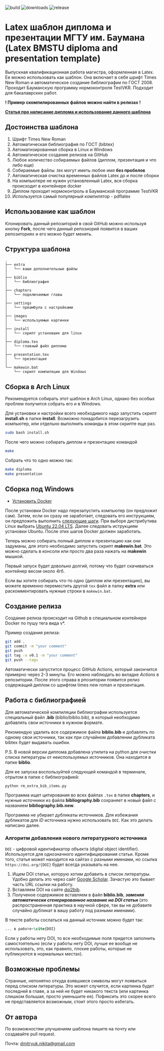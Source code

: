 ![build](https://img.shields.io/github/actions/workflow/status/NikitaDmitryuk/ThesisMagistr/main.yml)
![downloads](https://img.shields.io/github/downloads/NikitaDmitryuk/ThesisMagistr/total)
![release](https://img.shields.io/github/v/release/NikitaDmitryuk/ThesisMagistr?display_name=tag)

# Latex шаблон диплома и презентации МГТУ им. Баумана (Latex BMSTU diploma and presentation template)

Выпускная квалификационная работа магистра, оформленная в Latex. Ее можно использовать как шаблон.
Она включает в себя шрифт Times New Roman и автоматическое создание библиографии по ГОСТ 2008.
Проходит Бауманскую программу нормоконтроля TestVKR. Подходит для бакалаврских работ.

**! Пример скомпилированных файлов можно найти в релизах !**

[**Статья про написание диплома и использование данного шаблона**](https://habr.com/ru/post/692596/)

## Достоинства шаблона

1. Шрифт Times New Roman
2. Автоматическая библиография по ГОСТ (bibtex)
3. Автоматизированная сборка в Linux и Windows
4. Автоматическое создание релизов на GitHub
5. Любое количество собираемых файлов (диплом, презентация и что либо еще)
6. Собираемые файлы .tex могут иметь любое имя **без пробелов**
7. Автоматическая очистка временных файлов Latex до и после сборки
8. На компьютере не нужен установленный Latex, вся сборка происходит в контейнере docker
9. Диплом проходит нормоконтроль в Бауманской программе TestVKR
10. Используется самый популярный компилятор - pdflatex

## Использование как шаблон

Клонировать данный репозиторий в свой GitHub можно используя кнопку **Fork**, после чего данный репозиорий появится в ваших репозиториях и его можно будет менять.

## Структура шаблона

```
.
├── extra
│   └── ваши дополнительные файлы
│
├── biblio
│   └── библиография
│
├── chapters
│   └── подключаемые главы
│
├── settings
│   └── преамбула с настройками
│
├── images
│   └── используемые картинки
│
├── install
│   └── скрипт установшик для linux
│
├── diploma.tex
│   └── главный файл диплома
│
├── presentation.tex
│   └── презентация
│
└── makewin.bat
    └── скрипт компиляции для Windows
```

## Сборка в Arch Linux

Рекомендуется собирать этот шаблон в Arch Linux, однако без особых проблем получится собрать его и в Windows.

Для установки и настройки всего необходимого надо запустить скрипт **install.sh** в папке **install**.
Возможно понадобится перезагрузить компьютер, или отдельно выполнить команды в этом скрипте еще раз.

```bash
sudo bash install.sh
```

После чего можно собирать диплом и презентацию командой

```bash
make
```

Собрать что то одно можно так:

```bash
make diploma
make presentation
```

## Сборка под Windows

- [Установить Docker](https://docs.docker.com/desktop/install/windows-install/)

После установки Docker надо перезапустить компьютер (он предложит сам).
Затем, если он сразу не заработает, следовать его инструкциям, он предложить выполнить [следующие шаги](https://docs.microsoft.com/ru-ru/windows/wsl/install-manual#step-4---download-the-linux-kernel-update-package).
При выборе дистрибутива Linux выбрать [Ubuntu 22.04 LTS](https://www.microsoft.com/store/apps/9PN20MSR04DW).
Далее следовать иструкциям установки Ubuntu.
После этих шагов Docker должен заработать.

Теперь можно собирать полный диплом и презентацию как они задуманы, для этого необходимо запустить скрипт **makewin.bat**.
Это можно сделать в консоли или просто два раза нажать на **makewin** мышкой.

Первый запуск будет довольно долгий, потому что будет скачиваться контейнер весом около 4гб.

Если вы хотите собирать что-то одно (диплом или презентацию), вы можете временно переместить другой `tex` файл в папку **extra** или раскомментировать нужные строки в `makewin.bat`.

## Создание релиза

Создание релиза происходит на Github в специальном контейнере Docker по пушу тега вида v*. 

Пример создания релиза:

```bash
git add .
git commit -m "your comment"
git push
git tag -a v0.1 -m "your comment"
git push --tags
```

Автоматически запустится процесс GitHub Actions, который закончится примерно через 2-3 минуты. Его можно наблюдать во вкладке *Actions* в репозитории. 
После этого справа в рпозитории появится релиз содержащий диплом со шрифтом times new roman и презентация.

## Работа с библиографией

Для автоматической компиляции библиографии используется специальный файл **.bib** (biblio/biblio.bib), в который необходимо добавлять свои источники в нужном формате.

Рекомендую удалить все содержимое файла **biblio.bib** и добавлять по одному свои источники, так как при случайном добавлении дубликата bibtex будет выдавать ошибки.

P.S. В новой версии диплома добавлена утилита на python для очистки списка литературы от неиспользуемых источников. Она находится в папке **biblio**.

Для ее запуска воспользуйтей следующей командой в терминале, отрытом в папке с библиографией:

```bash
python rm_extra_bib_items.py
```

Программа ищет цитирования во всех файлах `.tex` в папке **chapters**, и нужные источники из файла **bibliography.bib** сохраняет в новый файл с названием **bibliography.bib.new**.

Программа не убирает дубликаты источников. Для избежания дубликатов для *ID* источника нужно использовать `DOI`. Как это делать написано далее.

### Алгоритм добавления нового литературного источника

`DOI` - цифровой идентификатор объекта (digital object identifier). Используется для однозначного идентифицирования статьи. Кроме того, статья может находится на сайтах с разными именами, но ссылка `https://doi.org/{DOI}` будет всегда указывать на нее.

1. Ищем DOI статьи, которую хотим добавить в список литературы. Удобно делать это через сайт [Google Scholar](https://scholar.google.com/). Зачастую это бывает часть URL ссылки на работу.
2. Вставляем DOI на сайте [doi2bib](https://www.doi2bib.org/).
3. Полученое содержимое вставляем в файл **biblio.bib**, ***заменяя автоматически сгенерированное название на DOI статьи*** (это распространенная практика в научной сфере, так вы не добавите случайно дубликат в вашу работу под разными именами).

В тексте работы сослаться на данный источник можно будет так:

```tex
... в работе~\cite{DOI}
```

Если у работы нету DOI, то все необходимые поля придется заполнить самостоятельно (если у работы нету DOI, лучше ее вообще не использовать, это, как правило, плохие работы, которые не публикуются в нормальных местах).

## Возможные проблемы

Странные, непонятно откуда взявшиеся символы могут появиться перед списком литературы.
Это может случится, если картинка будет последней в главе, а за ней не будет никакого текста (или картинка слишком большая, просто уменьшите ее).
Пофиксить это скорее всего не представляется возможным, стоит этого просто избегать.

## От автора

По возможностям улучшениям шаблона пишите на почту или создавайте pull request.

Почта: [dmitryuk.nikita@gmail.com](dmitryuk.nikita@gmail.com)

